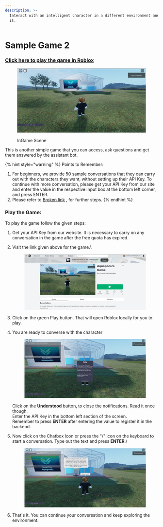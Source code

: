 ```yaml
---
description: >-
  Interact with an intelligent character in a different environment and explore
  it.
---
```


# Sample Game 2

### [Click here to play the game in Roblox](https://www.roblox.com/games/11390008146/Aquaponics-Game)

<figure><img src="../../../.gitbook/assets/aqua_ss1.png" alt=""><figcaption><p>InGame Scene</p></figcaption></figure>

This is another simple game that you can access, ask questions and get them answered by the assistant bot.

{% hint style="warning" %}
Points to Remember:

1. For beginners, we provide 50 sample conversations that they can carry out with the characters they want, without setting up their API Key. To continue with more conversation, please get your API Key from our site and enter the value in the respective input box at the bottom left corner, and press ENTER.
2. Please refer to [Broken link](broken-reference "mention") , for further steps.
{% endhint %}

### Play the Game:

To play the game follow the given steps:

1. Get your API Key from our website. It is necessary to carry on any conversation in the game after the free quota has expired.
2.  Visit the link given above for the game.\


    <figure><img src="../../../.gitbook/assets/aqua_ss2.png" alt=""><figcaption></figcaption></figure>
3. Click on the green Play button. That will open Roblox locally for you to play.
4.  You are ready to converse with the character

    <figure><img src="../../../.gitbook/assets/aqua_ss3.png" alt=""><figcaption></figcaption></figure>

    Click on the **Understood** button, to close the notifications. Read it once though.\
    Enter the API Key in the bottom left section of the screen.\
    Remember to press **ENTER** after entering the value to register it in the backend.
5.  Now click on the Chatbox Icon or press the "/" icon on the keyboard to start a conversation. Type out the text and press **ENTER**.\


    <figure><img src="../../../.gitbook/assets/aqua_ss4.png" alt=""><figcaption></figcaption></figure>
6. That's it. You can continue your conversation and keep exploring the environment.
